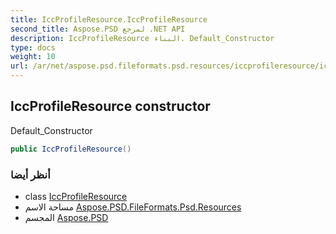 ```yaml
---
title: IccProfileResource.IccProfileResource
second_title: Aspose.PSD لمرجع .NET API
description: IccProfileResource البناء. Default_Constructor
type: docs
weight: 10
url: /ar/net/aspose.psd.fileformats.psd.resources/iccprofileresource/iccprofileresource/
---
```

## IccProfileResource constructor

Default_Constructor

```csharp
public IccProfileResource()
```

### أنظر أيضا

* class [IccProfileResource](../)
* مساحة الاسم [Aspose.PSD.FileFormats.Psd.Resources](../../iccprofileresource/)
* المجسم [Aspose.PSD](../../../)


